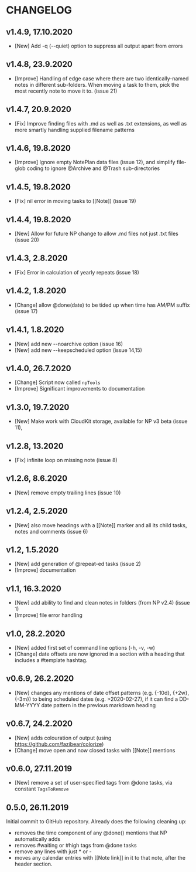 # CHANGELOG
## v1.4.9, 17.10.2020
- [New] Add -q (--quiet) option to suppress all output apart from errors

## v1.4.8, 23.9.2020
- [Improve] Handling of edge case where there are two identically-named notes in different sub-folders. When moving a task to them, pick the most recently note to move it to. (issue 21)

## v1.4.7, 20.9.2020
- [Fix] Improve finding files with .md as well as .txt extensions, as well as more smartly handling supplied filename patterns

## v1.4.6, 19.8.2020
- [Improve] Ignore empty NotePlan data files (issue 12), and simplify file-glob coding to ignore @Archive and @Trash sub-directories

## v1.4.5, 19.8.2020
- [Fix] nil error in moving tasks to [[Note]] (issue 19)

## v1.4.4, 19.8.2020
- [New] Allow for future NP change to allow .md files not just .txt files (issue 20)

## v1.4.3, 2.8.2020
- [Fix] Error in calculation of yearly repeats (issue 18)

## v1.4.2, 1.8.2020
- [Change] allow @done(date) to be tided up when time has AM/PM suffix (issue 17)

## v1.4.1, 1.8.2020
- [New] add new --noarchive option (issue 16)
- [New] add new --keepscheduled option (issue 14,15)

## v1.4.0,  26.7.2020
- [Change] Script now called `npTools`
- [Improve] Significant improvements to documentation

## v1.3.0,  19.7.2020
- [New] Make work with CloudKit storage, available for NP v3 beta (issue 11), 

## v1.2.8, 13.2020
- [Fix] infinite loop on missing note (issue 8)

## v1.2.6, 8.6.2020
- [New] remove empty trailing lines (issue 10)

## v1.2.4, 2.5.2020
- [New] also move headings with a [[Note]] marker and all its child tasks, notes and comments (issue 6)

## v1.2, 1.5.2020
- [New] add generation of @repeat-ed tasks (issue 2)
- [Improve] documentation

## v1.1, 16.3.2020
- [New] add ability to find and clean notes in folders (from NP v2.4) (issue 1)
- [Improve] file error handling

## v1.0, 28.2.2020
- [New] added first set of command line options (-h, -v, -w)
- [Change] date offsets are now ignored in a section with a heading that includes a #template hashtag.

## v0.6.9, 26.2.2020
* [New] changes any mentions of date offset patterns (e.g. {-10d}, {+2w}, {-3m}) to being scheduled dates (e.g. >2020-02-27), if it can find a DD-MM-YYYY date pattern in the previous markdown heading

## v0.6.7, 24.2.2020
* [New] adds colouration of output (using https://github.com/fazibear/colorize)
* [Change] move open and now closed tasks with [[Note]] mentions

## v0.6.0, 27.11.2019
- [New] remove a set of user-specified tags from @done tasks, via constant `TagsToRemove`

## 0.5.0, 26.11.2019
Initial commit to GitHub repository. Already does the following cleaning up:

- removes the time component of any @done() mentions that NP automatically adds
- removes #waiting or #high tags from @done tasks
- remove any lines with just * or -
- moves any calendar entries with [[Note link]] in it to that note, after the header section.

